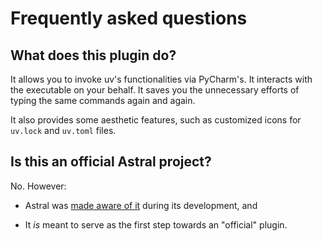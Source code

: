# Frequently asked questions


## What does this plugin do?

It allows you to invoke uv's functionalities via PyCharm's.
It interacts with the executable on your behalf.
It saves you the unnecessary efforts of
typing the same commands again and again.

It also provides some aesthetic features,
such as customized icons for `uv.lock` and `uv.toml` files.


## Is this an official Astral project?

No. However:

* Astral was [made aware of it][1] during its development, and
* It <em>is</em> meant to serve as the first step towards an "official" plugin.


  [1]: https://github.com/astral-sh/uv/issues/4795
